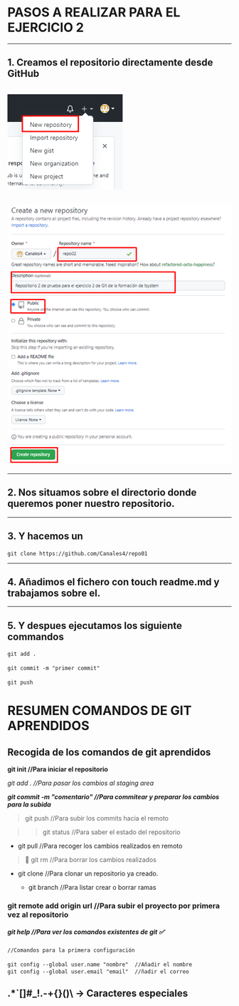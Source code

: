 # PASOS A REALIZAR PARA EL EJERCICIO 2
---
## 1. Creamos el repositorio directamente desde GitHub
## ![alt text](./img1.png)
## ![alt text](./img2.png)
---
## 2. Nos situamos sobre el directorio donde queremos poner nuestro repositorio.
---
##  3. Y hacemos un  
``` 
git clone https://github.com/Canales4/repo01
```
---
## 4. Añadimos el fichero con touch readme.md y trabajamos sobre el.
---
## 5. Y despues ejecutamos los siguiente commandos
``` 
git add .

git commit -m "primer commit"

git push 
```

# RESUMEN COMANDOS DE GIT APRENDIDOS

## Recogida de los comandos de git aprendidos


**git init                    //Para iniciar el repositorio**

*git add .                   //Para pasar los cambios al staging area*

***git commit -m "comentario"  //Para commitear y preparar los cambios para la subida***

>git push                    //Para subir los commits hacia el remoto

>>git status                  //Para saber el estado del repositorio

 - git pull                    //Para recoger los cambios realizados en remoto

>📌 git rm                     //Para borrar los cambios realizados

* git clone <repo>            //Para clonar un repositorio ya creado.

    - git branch                  //Para listar crear o borrar ramas

### git remote add origin url   //Para subir el proyecto por primera vez al repositorio

##### git help                    //Para ver los comandos existentes de git ✅

```
//Comandos para la primera configuración

git config --global user.name "nombre"  //Añadir el nombre
git config --global user.email "email"  //ñadir el correo

```

## \.\*\`\[]\#\_\!\.\-\+\{}\()\\ -> Caracteres especiales